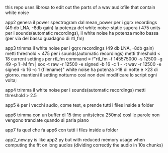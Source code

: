 this repo uses librosa to edit out the parts of a wav audiofile that contain white noise


app2 genera il power spectrogram dal mean_power
per i gqrx recordings (49 db LNA, -8db gain) la potenza del white noise-static supera 
i 475 units
per i sounds(automatic recordings), il white noise ha potenza molto bassa (per via del basso guadagno di rtl_fm)

app3 trimma il white noise
per i gqrx recordings (49 db LNA, -8db gain) metti threshold < 475
per i sounds(automatic recordings) metti threshold < 18
current settings per rtl_fm
command = f"rtl_fm -f 145575000 -s 12500 -g 49 -p 1 -M fm | sox -t raw -r 12500 -e signed -b 16 -c 1 - -t wav -r 12500 -e signed -b 16 -c 1 {filename}"
white noise ha potenza >18 di notte e >23 di giorno. mantieni il setting notturno così non devi modificare lo script ogni volta;

app4 trimma il white noise
per i sounds(automatic recordings) metti threshold > 2.5

app5 è per i vecchi audio, come test, e prende tutti i files inside a folder

app6 trimma con un buffer di 15 time units(circa 250ms) così le parole non vengono tranciate quando si parla piano

app7 fa quel che fa app6 con tutti i files inside a folder

app2_new.py is like app2.py but with reduced memory usage when computing the fft on long audios (dividing correctly the audio in 10s chunks)
